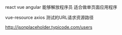 react vue angular 
能够解放程序员 适合做单页面应用程序

vue-resource axios
测试的URL请求资源路径

http://jsonplaceholder.typicode.com/users
